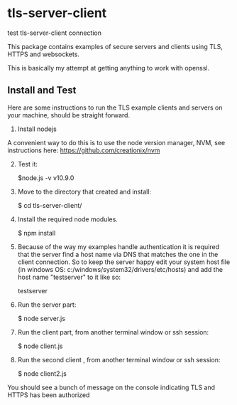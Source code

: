 # tls-server-client
test  tls-server-client connection 

This package contains examples of secure servers and clients using TLS, HTTPS and websockets.

This is basically my attempt at getting anything to work with openssl.

Install and Test
--------------------------------

Here are some instructions to run the TLS example clients and servers on your machine, should be straight forward.

1) Install nodejs 

A convenient way to do this is to use the node version manager, NVM, see instructions here:
https://github.com/creationix/nvm

2) Test it:

    $node.js -v
    v10.9.0
    

3) Move to the directory that created and install:

    $ cd tls-server-client/

4) Install the required node modules.

    $ npm install


5) Because of the way my examples handle authentication it is required that the server find a host name via DNS that
matches the one in the client connection. So to keep the server happy edit your system host file  (in windows OS: c:/windows/system32/drivers/etc/hosts)  and add the
host name "testserver" to it like so:

    <your-network-ip>    testserver


6) Run the server part:

    $ node server.js


7) Run the client part, from another terminal window or ssh session:

    $ node client.js


7) Run the second client , from another terminal window or ssh session:

    $ node client2.js
    
You should see a bunch of message on the console indicating TLS and HTTPS has been authorized 

